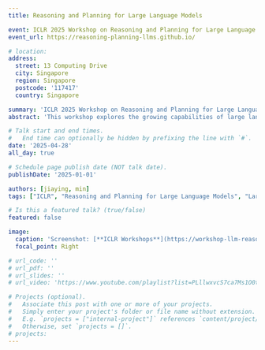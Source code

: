 ```yaml
---
title: Reasoning and Planning for Large Language Models

event: ICLR 2025 Workshop on Reasoning and Planning for Large Language Models
event_url: https://reasoning-planning-llms.github.io/

# location: 
address:
  street: 13 Computing Drive
  city: Singapore
  region: Singapore
  postcode: '117417'
  country: Singapore

summary: 'ICLR 2025 Workshop on Reasoning and Planning for Large Language Models'
abstract: 'This workshop explores the growing capabilities of large language models (LLMs), such as OpenAI\'s o1 model, in reasoning, planning, and decision-making, highlighting recent advances and challenges. We aim to examine how reinforcement learning methods, post-training optimization, and efficient inference techniques can further enhance LLMs\' reasoning capabilities. Topics include training approach for enhancing reasoning and planning abilities, scaling inference for complex tasks, developing robust benchmarks, and extending LLMs to multi-modal and embodied environments. We will also discuss broader themes such as causal reasoning, collaborative multi-agent systems, uncertainty, and explainability to offer insights and guidance for the further development of reasoning and planning in LLMs.'

# Talk start and end times.
#   End time can optionally be hidden by prefixing the line with `#`.
date: '2025-04-28'
all_day: true

# Schedule page publish date (NOT talk date).
publishDate: '2025-01-01'

authors: [jiaying, min]
tags: ["ICLR", "Reasoning and Planning for Large Language Models", "Large Language Models"]

# Is this a featured talk? (true/false)
featured: false

image:
  caption: 'Screenshot: [**ICLR Workshops**](https://workshop-llm-reasoning-planning.github.io)'
  focal_point: Right

# url_code: ''
# url_pdf: ''
# url_slides: ''
# url_video: 'https://www.youtube.com/playlist?list=PLllwxvcS7ca7Ms1O0txOFzmRAo-4bMp6B'

# Projects (optional).
#   Associate this post with one or more of your projects.
#   Simply enter your project's folder or file name without extension.
#   E.g. `projects = ["internal-project"]` references `content/project/deep-learning/index.md`.
#   Otherwise, set `projects = []`.
# projects:
---
```

